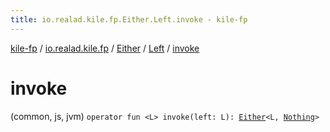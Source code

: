 ```yaml
---
title: io.realad.kile.fp.Either.Left.invoke - kile-fp
---
```


[kile-fp](../../../index.html) / [io.realad.kile.fp](../../index.html) / [Either](../index.html) / [Left](index.html) / [invoke](./invoke.html)

# invoke

(common, js, jvm) `operator fun <L> invoke(left: L): `[`Either`](../index.html)`<L, `[`Nothing`](https://kotlinlang.org/api/latest/jvm/stdlib/kotlin/-nothing/index.html)`>`